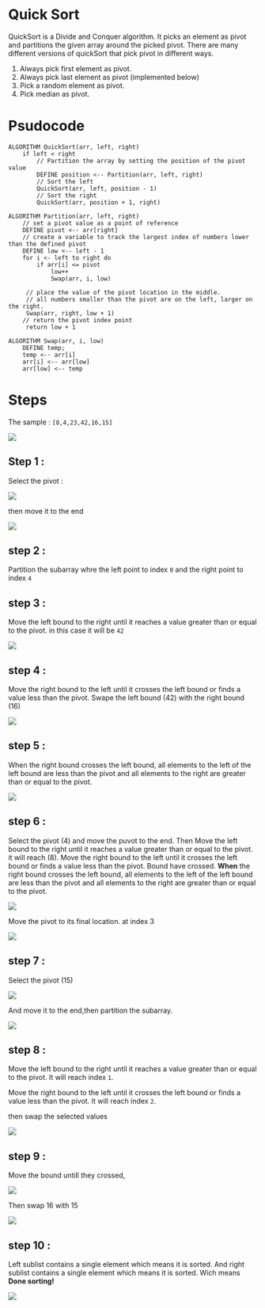 # Quick Sort

QuickSort is a Divide and Conquer algorithm. It picks an element as pivot and partitions the given array around the picked pivot. There are many different versions of quickSort that pick pivot in different ways.

1. Always pick first element as pivot.
2. Always pick last element as pivot (implemented below)
3. Pick a random element as pivot.
4. Pick median as pivot.

# Psudocode

```
ALGORITHM QuickSort(arr, left, right)
    if left < right
        // Partition the array by setting the position of the pivot value 
        DEFINE position <-- Partition(arr, left, right)
        // Sort the left
        QuickSort(arr, left, position - 1)
        // Sort the right
        QuickSort(arr, position + 1, right)

ALGORITHM Partition(arr, left, right)
    // set a pivot value as a point of reference
    DEFINE pivot <-- arr[right]
    // create a variable to track the largest index of numbers lower than the defined pivot
    DEFINE low <-- left - 1
    for i <- left to right do
        if arr[i] <= pivot
            low++
            Swap(arr, i, low)

     // place the value of the pivot location in the middle.
     // all numbers smaller than the pivot are on the left, larger on the right. 
     Swap(arr, right, low + 1)
    // return the pivot index point
     return low + 1

ALGORITHM Swap(arr, i, low)
    DEFINE temp;
    temp <-- arr[i]
    arr[i] <-- arr[low]
    arr[low] <-- temp
```


# Steps

The sample : `[8,4,23,42,16,15]`

<img src ="/assets/q_sort/sample.PNG">

## Step 1 :

Select the pivot : 

<img src ="/assets/q_sort/pi.PNG">

then move it to the end

<img src ="/assets/q_sort/pi_to_end.PNG">


## step 2 :

Partition the subarray whre the left point to index `0` and the right point to index `4`

## step 3 :

Move the left bound to the right until it reaches a value greater than or equal to the pivot. in this case it will be `42`

<img src ="/assets/q_sort/elem42.PNG">

## step 4 :
Move the right bound to the left until it crosses the left bound or finds a value less than the pivot. Swape the left bound (42) with the right bound (16)

<img src ="/assets/q_sort/swap42_16.PNG">

## step 5 :

When the right bound crosses the left bound, all elements to the left of the left bound are less than the pivot and all elements to the right are greater than or equal to the pivot.

<img src ="/assets/q_sort/swap42_23.PNG">

## step 6 :
Select the pivot (4) and move the puvot to the end. Then Move the left bound to the right until it reaches a value greater than or equal to the pivot. it will reach (8). Move the right bound to the left until it crosses the left bound or finds a value less than the pivot. Bound have crossed.
**When** the right bound crosses the left bound, all elements to the left of the left bound are less than the pivot and all elements to the right are greater than or equal to the pivot.


<img src ="/assets/q_sort/8.PNG">

Move the pivot to its final location. at index 3

<img src ="/assets/q_sort/index_3.PNG">

## step 7 :

Select the pivot (15)

<img src ="/assets/q_sort/pi15.PNG">

And move it to the end,then partition the subarray.

<img src ="/assets/q_sort/partionwith15.PNG">

## step 8 :

Move the left bound to the right until it reaches a value greater than or equal to the pivot. It will reach index `1`.

Move the right bound to the left until it crosses the left bound or finds a value less than the pivot. It will reach index `2`.

then swap the selected values

<img src ="/assets/q_sort/swap6_8.PNG">


## step 9 :

Move the bound untill they crossed,

<img src ="/assets/q_sort/16_15.PNG">

Then swap 16 with 15 

<img src ="/assets/q_sort/swap15_16.PNG">

## step 10 :

Left sublist contains a single element which means it is sorted. And right sublist contains a single element which means it is sorted.
 Wich means **Done sorting!**

<img src ="/assets/q_sort/done_sorting.PNG">
















